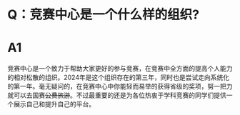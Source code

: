 # Q：竞赛中心是一个什么样的组织?
# A1
竞赛中心是一个致力于帮助大家更好的参与竞赛，在竞赛中全方面的提高个人能力的相对松散的组织。2024年是这个组织存在的第三年，同时也是尝试走向系统化的第一年。毫无疑问的，在竞赛中心中你能轻而易举的获得省级的奖项，努一把力就可以去国赛~~公费旅游~~。不过最重要的还是为各位热衷于学科竞赛的同学们提供一个展示自己和提升自己的平台。
